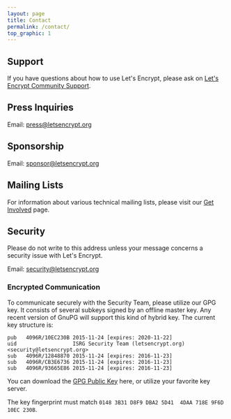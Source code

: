 ```yaml
---
layout: page
title: Contact
permalink: /contact/
top_graphic: 1
---
```


## Support

If you have questions about how to use Let's Encrypt, please ask on [Let's Encrypt Community Support](https://community.letsencrypt.org/).

## Press Inquiries

Email: [press@letsencrypt.org](mailto:press@letsencrypt.org)

## Sponsorship

Email: [sponsor@letsencrypt.org](mailto:sponsor@letsencrypt.org)

## Mailing Lists

For information about various technical mailing lists, please visit our [Get Involved](/getinvolved/) page.

## Security

Please do not write to this address unless your message concerns a security issue with Let's Encrypt.

Email: [security@letsencrypt.org](mailto:security@letsencrypt.org)

### Encrypted Communication

To communicate securely with the Security Team, please utilize our GPG key. It consists of several subkeys signed by an offline master key. Any recent version of GnuPG will support this kind of hybrid key. The current key structure is:

    pub   4096R/10EC230B 2015-11-24 [expires: 2020-11-22]
    uid                  ISRG Security Team (letsencrypt.org) <security@letsencrypt.org>
    sub   4096R/12848870 2015-11-24 [expires: 2016-11-23]
    sub   4096R/CB3E6736 2015-11-24 [expires: 2016-11-23]
    sub   4096R/93665E86 2015-11-24 [expires: 2016-11-23]

You can download the [GPG Public Key](/security_letsencrypt.org-publickey.asc) here, or utilize your favorite key server.

The key fingerprint must match `0148 3B31 D8F9 DBA2 5D41  4DAA 718E 9F6D 10EC 230B`.
